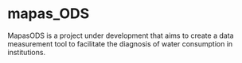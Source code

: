 # mapas_ODS
MapasODS is a project under development that aims to create a data measurement tool to facilitate the diagnosis of water consumption in institutions.
